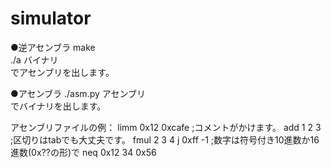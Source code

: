 # simulator

●逆アセンブラ
make</br>
./a バイナリ</br>
でアセンブリを出します。

●アセンブラ
./asm.py アセンブリ</br>
でバイナリを出します。

アセンブリファイルの例：
limm 0x12 0xcafe      ;コメントがかけます。
   add 1  2	   3      ;区切りはtabでも大丈夫です。
fmul 2 3 4
j 0xff -1             ;数字は符号付き10進数か16進数(0x??の形)で
neq 0x12 34 0x56      
